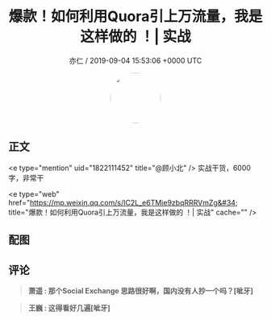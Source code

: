 <h1 align="center">爆款！如何利用Quora引上万流量，我是这样做的 ！| 实战</h1>
<p align="center">
    <a>亦仁 / 2019-09-04 15:53:06 &#43;0000 UTC</a>
</p>

<div align="center">
    <img src="https://images.zsxq.com/Fn3NQqCN8nuGF86yZPXSbEsl0mb3?e=1590940799&amp;token=kIxbL07-8jAj8w1n4s9zv64FuZZNEATmlU_Vm6zD:pfbNc8W3hS0oYG_hyXXh_rHMHuc=" width="100" height="100" style="border:1px solid;border-radius:50%; color:#ffffff"/>
</div>

## 正文

<div>
&lt;e type=&#34;mention&#34; uid=&#34;1822111452&#34; title=&#34;@顾小北&#34; /&gt; 实战干货，6000字，非常干

&lt;e type=&#34;web&#34; href=&#34;https://mp.weixin.qq.com/s/IC2L_e6TMie9zbqRRRVmZg&#34; title=&#34;爆款！如何利用Quora引上万流量，我是这样做的 ！| 实战&#34; cache=&#34;&#34; /&gt;
</div>

## 配图
<div class="image" align="center">

</div>

## 评论

<div align="left">
<div>

<blockquote >
<span> <strong>萧遥 : 那个Social Exchange 思路很好啊，国内没有人抄一个吗？[呲牙] </strong></span>
</blockquote>

<blockquote >
<span> <strong>王巍 : 这得看好几遍[呲牙] </strong></span>
</blockquote>

</div>
</div>
